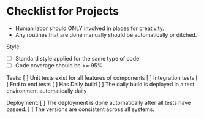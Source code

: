 # Checklist for Projects

* Human labor should ONLY involved in places for creativity.
* Any routines that are done manually should be automatically or ditched.


Style:
- [ ] Standard style applied for the same type of code
- [ ] Code coverage should be >= 95%

Tests:
[ ] Unit tests exist for all features of components
[ ] Integration tests
[ ] End to end tests
[ ] Has Daily build
[ ] The daily build is deployed in a test environment automatically daily

Deployment:
[ ] The deployment is done automatically after all tests have passed.
[ ] The versions are consistent across all systems.

